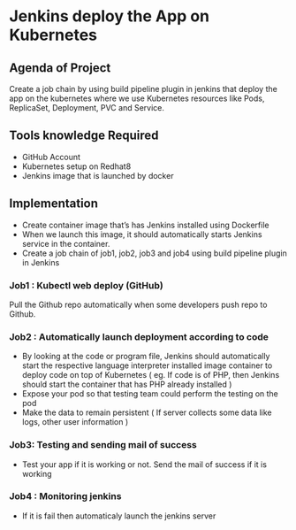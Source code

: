 # Jenkins deploy the App on Kubernetes

## Agenda of Project
Create a job chain by using build pipeline plugin in jenkins that deploy the app on the kubernetes where we use Kubernetes resources like Pods, ReplicaSet, Deployment, PVC and Service.

## Tools knowledge Required
- GitHub Account
- Kubernetes setup on Redhat8
- Jenkins image that is launched by docker

## Implementation
- Create container image that’s has Jenkins installed using Dockerfile
- When we launch this image, it should automatically starts Jenkins service in the container.
- Create a job chain of job1, job2, job3 and job4 using build pipeline plugin in Jenkins 

### Job1 : Kubectl web deploy (GitHub)
Pull the Github repo automatically when some developers push repo to Github.

### Job2 : Automatically launch deployment according to code
- By looking at the code or program file, Jenkins should automatically start the respective language interpreter installed image container to deploy code on top of Kubernetes ( eg. If code is of PHP, then Jenkins should start the container that has PHP already installed )
- Expose your pod so that testing team could perform the testing on the pod
- Make the data to remain persistent ( If server collects some data like logs, other user information )

### Job3: Testing and sending mail of success
- Test your app if it is working or not. Send the mail of success if it is working

### Job4 : Monitoring jenkins
- If it is fail then automaticaly launch the jenkins server
